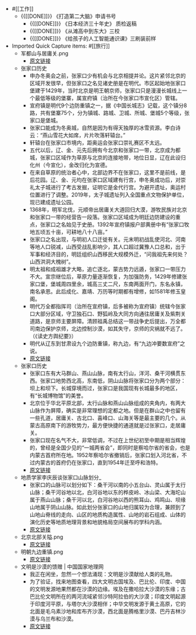 -  #[[工作]]  
    - {{[[DONE]]}} 《打造第二大脑》申请书号
        - {{[[DONE]]}} 《日本经济三十年史》 质检返稿
        - {{[[DONE]]}} 《从滩高中到东大》三校
        - {{[[DONE]]}} 《给孩子的人工智能通识课》三刷装前样
- Imported Quick Capture items:  #[[旅行]]
    - 军都山与居庸关.png 
        - [原文链接](https://img.bjtitle.com/business/upload/image/2021/08/15/1628957115690820.png)
    - 张家口历史
        - 申办冬奥会之前，张家口少有机会与北京相提并论。这片紧邻北京的区域开发很早，但张家口之名见诸史册是在明代。市区起始地张家口堡建于1429年，当时北京是明王朝京师，张家口只是漫漫长城线上一个最低等级的堡寨，属宣府镇（治所在今张家口市宣化区）管辖。
        - 宣府镇是明代9个边防重镇之一，据《中国长城志》记载，这个镇分8路，共有堡寨75个，分为镇城、路城、卫城、所城、堡城5个等级，张家口是堡城。
        - 张家口能成为冬奥城，自然是因为有得天独厚的冰雪资源。李白诗云：“燕山雪花大如席，片片吹落轩辕台。”
        - 轩辕台在张家口市境内，距奥运会张家口崇礼赛区不太远。
        - 五代以后，辽、金、元先后拥有今北京和张家口一带，北京成为都城，张家口区域作为草原与北京的连接地带，地位日显，辽在此设归化州（今宣化），金改归化为宣德。
        - 在来自草原的统治者心中，北部边界不在张家口，这里不是前线，是后花园。辽、金、元均在张家口区域建有行宫，申冬奥成功后，对崇礼太子城进行了考古发掘，证明它是金代行宫。为避开遗址，奥运村位置进行了调整。2019年，太子城遗址列入全国重点文物保护单位，现已建成遗址公园。
        - 1368年，明军北伐，元顺帝出居庸关大道回归大漠，游牧民族对北京和张家口一带的经营告一段落。张家口区域成为明廷边防建设的重点，张家口之名始见于史册。1392年宣府镇报户部黄册中有“张家口牧地五顷五十亩，可耕地八十八亩。”
        - 张家口之名出现，与明初人口迁徙有关。元末明初战乱使河北、河南等地人口锐减，山西受战乱影响少，其人口超过冀豫人口总和，出于军事和经济目的，明廷组织山西移民大规模外迁，“问我祖先来何处？山西洪洞大槐树”。
        - 明太祖和成祖雄才大略，追亡逐北，蒙古势力远遁，张家口一带压力不大。宣宗继位后，草原力量逐渐恢复，为加强防务，1429年修建张家口堡，堡城周四里余，城高三丈二尺，东南两面开门，东名永镇，南名承恩。此后成化、嘉靖、万历等时期都有增修，如1581年修玉皇阁。
        - 明代万全都指挥司（治所在宣府镇，后多被称为宣府镇）统辖今张家口大部分区域，守卫独石口、野狐岭及大同方向通往居庸关及紫荆关道路，是京师主要屏障。清顾祖禹总结这一带战争史后提出，万全都司南边保护京师，北边控制沙漠，如其失守，京师的灾祸就不远了。（《读史方舆纪要》）
        - 明代从辽东到甘肃设九个边防重镇，称九边，有“九边冲要数宣府”之说。
        - [原文链接](https://app.bjtitle.com/8816/newshow.php?newsid=6098830&typeid=5&uid=1&did=&mood=)
    - 张家口历史
        - 张家口东有大马群山、燕山山脉，南有太行山，洋河、桑干河横贯东西。张家口地势西北高，东南低，阴山山脉将张家口分为两个部分：坝上和坝下。长城穿境而过，张家口是我国现有长城最多的地区，有“长城博物馆”的美誉。
        - 北京位于华北平原北部，太行山脉和燕山山脉组成的夹角内，有两大山脉作为屏障，确实是非常理想的定都之地。但是在群山之中也留有一些孔道，居庸关、古北口、喜峰口、山海关等是最主要的几个。从蒙古高原南下的游牧势力，最方便快捷的通道就是过张家口，走居庸关。
        - 张家口现在名气不大，非常低调，不过在上世纪初至中期是相当辉煌的，曾经是全国少见的“一城两省会”，即同时是察哈尔省的省会，也是内蒙古首府所在地。1952年察哈尔省撤销后，张家口划入河北省，不过内蒙古的首府仍在张家口，直到1954年迁至呼和浩特。
        - [原文链接](https://app.bjtitle.com/8816/newshow.php?newsid=5969540&typeid=99&uid=1&did=&mood=)
    - 地质学家李庆辰谈张家口山脉划分_
        - 张家口的山脉可以划分如下：桑干河以南的小五台山、灵山属于太行山脉；桑干河谷地以北，白河谷地以东的桦皮岭、冰山梁、大海坨山属于燕山山脉；桑干河以北，白河谷地以西的熊耳山、鸡鸣山、坝缘山地属于阴山山脉。如此划分张家口的山地归属较为合理，兼顾到了山地山脊线的走向、山区的地质构造属性、山地的岩石组成、山体的演化历史等地质地理背景和地貌格局空间展布的学科内涵。
        - [原文链接](https://www.sohu.com/a/538324606_121124744)
    - 北京北部关隘.png 
        - [原文链接](https://img.bjtitle.com/business/upload/image/2021/08/15/1628957084452781.png)
    - 明朝九边重镇.png
        - [原文链接](https://img.bjtitle.com/business/upload/image/2021/08/15/1628957066183355.png)
    - 文明是沙漠的馈赠 | 中国国家地理网
        - 我正在闲坐，忽然一个想法涌现：文明是沙漠献给人类的礼物。
        - 为了验证，找来地图查看，四大文明古国埃及、巴比伦、印度、中国的文明发源地果然都在沙漠的边缘。埃及在撒哈拉大沙漠的东缘；古巴比伦文明所在的两河流域紧邻沙特阿拉伯的大沙漠；印度文明起源于印度河平原，与塔尔大沙漠相伴；中华文明发源于黄土高原，它的北面是毛乌素沙地和库布齐沙漠，西北面是腾格里沙漠、巴丹吉林沙漠与乌兰布和沙漠。
        - [原文链接](http://www.dili360.com/cng/article/p5350c3d682f4297.htm)
